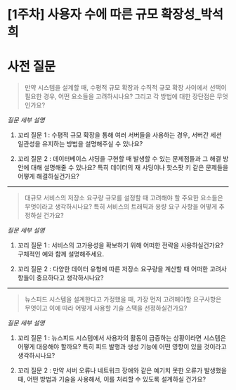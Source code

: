 # [1주차] 사용자 수에 따른 규모 확장성_박석희

# 사전 질문 


> 만약 시스템을 설계할 때, 수평적 규모 확장과 수직적 규모 확장 사이에서 선택이 필요한 경우, 어떤 요소들을 고려하시나요? 그리고 각 방법에 대한 장단점은 무엇인가요?

_질문 세부 설명_

1. 꼬리 질문 1 : 수평적 규모 확장을 통해 여러 서버들을 사용하는 경우, 서버간 세션 일관성을 유지하는 방법을 설명해주실 수 있나요?


2. 꼬리 질문 2 : 데이터베이스 샤딩을 구현할 때 발생할 수 있는 문제점들과 그 해결 방안에 대해 설명해줄 수 있나요? 특히 데이터의 재 샤딩이나 핫스팟 키 같은 문제들을 어떻게 해결하실건가요?



---
> 대규모 서비스의 저장소 요구량 규모를 설정할 때 고려해야 할 주요한 요소들은 무엇이라고 생각하시나요? 특히 서비스의 트래픽과 용량 요구 사항을 어떻게 추정하실 건가요?

_질문 세부 설명_

1. 꼬리 질문 1 : 서비스의 고가용성을 확보하기 위해 어떠한 전략을 사용하실건가요? 구체적인 예와 함께 설명해주세요.


2. 꼬리 질문 2 : 다양한 데이터 유형에 따른 저장소 요구량을 계산할 때 어떠한 고려사항들이 중요하다고 생각하시나요?




---
> 뉴스피드 시스템을 설계한다고 가정했을 때, 가장 먼저 고려해야할 요구사항은 무엇이고 이에 따라 어떻게 사용할 기술 스택을 선정하실건가요?

_질문 세부 설명_

1. 꼬리 질문 1 : 뉴스피드 시스템에서 사용자의 활동이 급증하는 상황이라면 시스템은 어떻게 대응해야 할까요? 특히 피드 발행과 생성 기능에 어떤 영향이 있을 것이라고 생각하시나요?


2. 꼬리 질문 2 : 만약 서버 오류나 네트워크 장애와 같은 예기치 못한 오류가 발생했을 때, 어떤 방법과 기술을 사용해서, 이를 처리할 수 있도록 설계하실 건가요?
